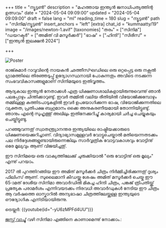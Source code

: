 +++
title = "ന്യൂട്ടൺ"
description = "മഹത്തായ ഇന്ത്യൻ ജനാധിപത്യത്തിന്റ ഉത്സവം"
date = "2024-05-04 09:09:00"
updated = "2024-05-04 09:09:00"
draft = false
lang = "ml"
reading_time = 180
slug = "ന്യൂട്ടൺ"
path = "സിനിമ/ന്യൂട്ടൺ"
insert_anchors = "left"
[extra]
chat_id = "kummaatty/19"
image = "/images/newton-1.avif"
[taxonomies]
"തരം" = ["സിനിമ"]
"ഡയറക്ടർ" = ["അമിത് വി മസൂർക്കർ"]
"ഭാഷ" = ["ഹിന്ദി"]
"സീരീസ്" = ["ഇന്ത്യൻ ഇലക്ഷൻ 2024"]

+++

![Poster](/images/newton.jpg)

രാജ്കുമാർ റാവുവിന്റെ നായകൻ ഛത്തീസ്ഘഡിലെ ഒരു ഒറ്റപ്പെട്ട ഒരു നക്സൽ ഗ്രാമത്തിലെ തിരഞ്ഞടുപ്പു് ഉദ്യോഗസ്ഥനായി പോകുന്നതും അവിടെ നടക്കുന്ന സംഭവവികാസങ്ങളുമാണ് സിനിമയുടെ ഇതിവൃത്തം. 

ആദ്യകാല ഇന്ത്യൻ നേതാക്കൾ എത്ര ധിക്ഷണാശാലികളായിരുന്നുവെന്നു് ഞാൻ പലപ്പോഴും ചിന്തിക്കാറുണ്ടു്.  ഇവർ തമ്മിൽ വലിയ രീതിയിൽ വിയോജിക്കുമ്പോഴും തമ്മിലുള്ള കത്തിടപാടുകളിൽ ഇവർ ഉപയോഗിക്കുന്ന ഭാഷ, വിയോജിക്കുന്നതിലെ വ്യക്തത, പ്രതിപക്ഷ ബഹുമാനം ഒക്കെ അനുകരണീയമായി തോന്നിയിട്ടുണ്ടു്. ഞാനും എന്റെ സുഹൃത്തു് അഖിലും ഇതിനേക്കുറിച്ചു് കാര്യമായി ചർച്ച ചെയ്യുകയും ചെയ്തിട്ടുണ്ടു.

പറഞ്ഞുവന്നതു് സ്വാതന്ത്ര്യാനന്തര ഇന്ത്യയിലെ രാഷ്ട്രീയക്കാരുടെ ധിക്ഷണയെക്കുറിച്ചാണ്. വിദ്യാഭ്യാസമുള്ളവർ വോട്ടുചെയ്താൽ മതിയെന്നതടക്കം പല നിർദ്ദേശങ്ങളുണ്ടായിരുന്നെങ്കിലും സാർവ്വത്രിക വോട്ടവകാശവും വോട്ടിനു് ഒരേ മൂല്യവും ആണ് വിജയിച്ചതു്.

ഈ സിനിമയെ ഒരു വാക്യത്തിലേക്കു് ചുരുക്കിയാൽ "ഒരു വോട്ടിനു് ഒരു മൂല്യം" എന്നു് പറയാം.

2017 ൽ പുറത്തിറങ്ങിയ ഈ അമിത് മസൂർക്കർ ചിത്രം നിർമ്മിച്ചിരിക്കുന്നതു് ദൃശ്യം ഫിലിംസ് ആണ്. സുലൈമാനി കീഡയ്ക്കു ശേഷം അമിത് മസൂർക്കർ ചെയ്ക ഈ 65-ാമത് ദേശീയ സിനിമാ അവാർഡിൽ മികച്ച ഹിന്ദി ചിത്രം, പങ്കജ് ത്രിപതിയ്ക്കു് പ്രത്യേക പരാമർശം  എന്നിവയടക്കം നിരവധി അവാർഡുകൾ നേടിയ ഈ ചിത്രം ആ വർഷത്തെ ഓസ്കാറിൽ അന്യഭാഷാ ചിത്രത്തിലേയ്ക്കുള്ള ഇന്ത്യയുടെ ഔദ്യോഗിക എന്ട്രിയായിരുന്നു.

ട്രെയ്ലർ: {{youtube(id="-yU6zMPFd4UU")}}

[ജസ്റ്റ് വാച്ചു്](https://www.justwatch.com/in/movie/newton) വഴി സിനിമാ എങ്ങിനെ കാണാമെന്നു് നോക്കാം.: